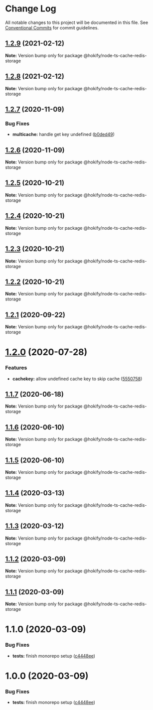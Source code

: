 # Change Log

All notable changes to this project will be documented in this file.
See [Conventional Commits](https://conventionalcommits.org) for commit guidelines.

## [1.2.9](https://github.com/hokify/node-ts-cache/compare/@hokify/node-ts-cache-redis-storage@1.2.8...@hokify/node-ts-cache-redis-storage@1.2.9) (2021-02-12)

**Note:** Version bump only for package @hokify/node-ts-cache-redis-storage





## [1.2.8](https://github.com/hokify/node-ts-cache/compare/@hokify/node-ts-cache-redis-storage@1.2.7...@hokify/node-ts-cache-redis-storage@1.2.8) (2021-02-12)

**Note:** Version bump only for package @hokify/node-ts-cache-redis-storage





## [1.2.7](https://github.com/hokify/node-ts-cache/compare/@hokify/node-ts-cache-redis-storage@1.2.6...@hokify/node-ts-cache-redis-storage@1.2.7) (2020-11-09)


### Bug Fixes

* **multicache:** handle get key undefined ([b0ded49](https://github.com/hokify/node-ts-cache/commit/b0ded498ad988a44ff62566909403268e4b6b288))





## [1.2.6](https://github.com/hokify/node-ts-cache/compare/@hokify/node-ts-cache-redis-storage@1.2.5...@hokify/node-ts-cache-redis-storage@1.2.6) (2020-11-09)

**Note:** Version bump only for package @hokify/node-ts-cache-redis-storage





## [1.2.5](https://github.com/hokify/node-ts-cache/compare/@hokify/node-ts-cache-redis-storage@1.2.4...@hokify/node-ts-cache-redis-storage@1.2.5) (2020-10-21)

**Note:** Version bump only for package @hokify/node-ts-cache-redis-storage





## [1.2.4](https://github.com/hokify/node-ts-cache/compare/@hokify/node-ts-cache-redis-storage@1.2.3...@hokify/node-ts-cache-redis-storage@1.2.4) (2020-10-21)

**Note:** Version bump only for package @hokify/node-ts-cache-redis-storage





## [1.2.3](https://github.com/hokify/node-ts-cache/compare/@hokify/node-ts-cache-redis-storage@1.2.2...@hokify/node-ts-cache-redis-storage@1.2.3) (2020-10-21)

**Note:** Version bump only for package @hokify/node-ts-cache-redis-storage





## [1.2.2](https://github.com/hokify/node-ts-cache/compare/@hokify/node-ts-cache-redis-storage@1.2.1...@hokify/node-ts-cache-redis-storage@1.2.2) (2020-10-21)

**Note:** Version bump only for package @hokify/node-ts-cache-redis-storage





## [1.2.1](https://github.com/hokify/node-ts-cache/compare/@hokify/node-ts-cache-redis-storage@1.2.0...@hokify/node-ts-cache-redis-storage@1.2.1) (2020-09-22)

**Note:** Version bump only for package @hokify/node-ts-cache-redis-storage





# [1.2.0](https://github.com/hokify/node-ts-cache/compare/@hokify/node-ts-cache-redis-storage@1.1.7...@hokify/node-ts-cache-redis-storage@1.2.0) (2020-07-28)


### Features

* **cachekey:** allow undefined cache key to skip cache ([5550758](https://github.com/hokify/node-ts-cache/commit/555075821c6e581aebb41c76cb6b81fe56724f98))





## [1.1.7](https://github.com/hokify/node-ts-cache/compare/@hokify/node-ts-cache-redis-storage@1.1.6...@hokify/node-ts-cache-redis-storage@1.1.7) (2020-06-18)

**Note:** Version bump only for package @hokify/node-ts-cache-redis-storage





## [1.1.6](https://github.com/hokify/node-ts-cache/compare/@hokify/node-ts-cache-redis-storage@1.1.5...@hokify/node-ts-cache-redis-storage@1.1.6) (2020-06-10)

**Note:** Version bump only for package @hokify/node-ts-cache-redis-storage





## [1.1.5](https://github.com/hokify/node-ts-cache/compare/@hokify/node-ts-cache-redis-storage@1.1.4...@hokify/node-ts-cache-redis-storage@1.1.5) (2020-06-10)

**Note:** Version bump only for package @hokify/node-ts-cache-redis-storage





## [1.1.4](https://github.com/hokify/node-ts-cache/compare/@hokify/node-ts-cache-redis-storage@1.1.3...@hokify/node-ts-cache-redis-storage@1.1.4) (2020-03-13)

**Note:** Version bump only for package @hokify/node-ts-cache-redis-storage





## [1.1.3](https://github.com/hokify/node-ts-cache/compare/@hokify/node-ts-cache-redis-storage@1.1.2...@hokify/node-ts-cache-redis-storage@1.1.3) (2020-03-12)

**Note:** Version bump only for package @hokify/node-ts-cache-redis-storage





## [1.1.2](https://github.com/hokify/node-ts-cache/compare/@hokify/node-ts-cache-redis-storage@1.1.1...@hokify/node-ts-cache-redis-storage@1.1.2) (2020-03-09)

**Note:** Version bump only for package @hokify/node-ts-cache-redis-storage





## [1.1.1](https://github.com/hokify/node-ts-cache/compare/@hokify/node-ts-cache-redis-storage@1.1.0...@hokify/node-ts-cache-redis-storage@1.1.1) (2020-03-09)

**Note:** Version bump only for package @hokify/node-ts-cache-redis-storage





# 1.1.0 (2020-03-09)


### Bug Fixes

* **tests:** finish monorepo setup ([c4448ee](https://github.com/hokify/node-ts-cache/commit/c4448eebfc30c20681ba1546f2494f98a63e6193))





# 1.0.0 (2020-03-09)


### Bug Fixes

* **tests:** finish monorepo setup ([c4448ee](https://github.com/hokify/node-ts-cache/commit/c4448eebfc30c20681ba1546f2494f98a63e6193))
